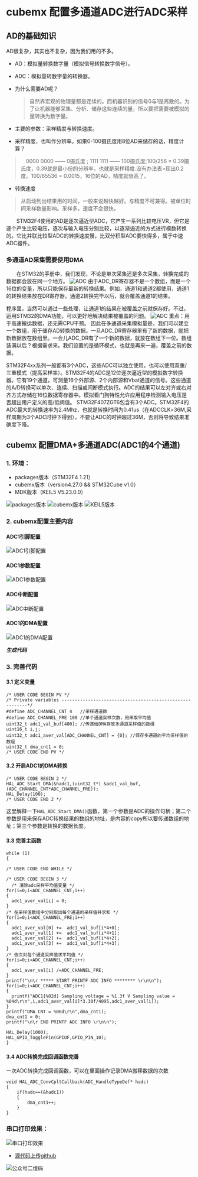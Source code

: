# cubemx 配置多通道ADC进行ADC采样
## AD的基础知识
AD很复杂，其实也不复杂，因为我们用的不多。
- AD：模拟量转换数字量（模拟信号转换数字信号）。
- ADC：模拟量转数字量的转换器。
- 为什么需要AD呢？
  > 自然界宏观的物理量都是连续的。而机器识别的信号0与1是离散的。为了让机器能够采集、分析、储存这些连续的量，所以要把需要被模拟的量转换为数字量。

- 主要的参数：采样精度与转换速度。
- 采样精度，也叫作分辨率。如果0-100摄氏度用8位AD来储存的话，精度计算？
> 0000 0000 —— 0摄氏度 ;  1111 1111 —— 100摄氏度;100/256 = 0.39摄氏度，0.39就是最小份的分辨率，也就是采样精度.没有办法表>现出0.2度。100/65536 = 0.0015，16位的AD，精度就很高了。

- 转换速度
>从启动到出结果用的时间，一般来说越快越好。与精度不可兼得。被单位时间采样数量影响。采样多，速度不会很快。

  STM32F4使用的AD是逐次逼近型ADC，它产生一系列比较电压VR，但它是逐个产生比较电压，逐次与输入电压分别比较，以逐渐逼近的方式进行模数转换的。它比并联比较型ADC的转换速度慢，比双分积型ADC要快得多，属于中速ADC器件。
###  多通道AD采集需要使用DMA
  在STM32的手册中，我们发现，不论是单次采集还是多次采集，转换完成的数据都会放在同一个地方。
![ADC](https://github.com/sangeren1002/Notes/blob/master/cubemx/image/ADC/cubemx_adc_1.png?raw=true)
由于ADC_DR寄存器不是一个数组，而是一个16位的变量，所以只能保存最新的转换结果。例如，通道1和通道2都使用，通道1的转换结果放在DR寄存器。通道2转换完毕以后，就会覆盖通道1的结果。

程序里，当然可以通过一些处理，让通道1的结果在被覆盖之前就保存好。不过，运用STM32的DMA功能，可以更好地解决结果被覆盖的问题。
![ADC](https://github.com/sangeren1002/Notes/blob/master/cubemx/image/ADC/cubemx_adc_2.png?raw=true)
重点：用于高速搬运数据，还无需CPU干预。 因此在多通道采集模拟量是，我们可以建立一个数组，用于储存AD转换的数据。一旦ADC_DR寄存器里有了新的数据，就把新数据放在数组里。一会儿ADC_DR有了一个新的数据，就放在数组下一位。数组装满以后？根据需求来。我们设置的是循环模式，也就是再来一遍，覆盖之前的数据。

STM32F4xx系列一般都有3个ADC，这些ADC可以独立使用，也可以使用双重/三重模式（提高采样率）。STM32F4的ADC是12位逐次逼近型的模拟数字转换器。它有19个通道，可测量16个外部源、2个内部源和Vbat通道的信号。这些通道的A/D转换可以单次、连续、扫描或间断模式执行。ADC的结果可以左对齐或右对齐方式存储在16位数据寄存器中。模拟看门狗特性允许应用程序检测输入电压是否超出用户定义的高/低阀值。
STM32F407ZGT6包含有3个ADC。STM32F4的ADC最大的转换速率为2.4Mhz，也就是转换时间为0.41us（在ADCCLK=36M,采样周期为3个ADC时钟下得到），不要让ADC的时钟超过36M，否则将导致结果准确度下降。
## cubemx 配置DMA+多通道ADC(ADC1的4个通道)
### 1. 环境：
- packages版本（STM32F4 1.21）
- cubemx版本（version4.27.0 && STM32Cube v1.0）
- MDK版本（KEIL5 V5.23.0.0）

![packages版本](https://github.com/sangeren1002/Notes/blob/master/cubemx/image/I2C/packages.png?raw=true)
![cubemx版本](https://github.com/sangeren1002/Notes/blob/master/cubemx/image/I2C/cubemx_ver.png?raw=true)
![KEIL5版本](https://github.com/sangeren1002/Notes/blob/master/cubemx/image/I2C/MDK%E7%89%88%E6%9C%AC.png?raw=true)
### 2. cubemx配置主要内容
#### ADC1引脚配置
![ADC1引脚配置](https://github.com/sangeren1002/Notes/blob/master/cubemx/image/ADC/cubemx_adc_3.png?raw=true)
#### ADC1参数配置
![ADC1参数配置](https://github.com/sangeren1002/Notes/blob/master/cubemx/image/ADC/cubemx_adc_4.png?raw=true)
#### ADC中断配置
![ADC中断配置](https://github.com/sangeren1002/Notes/blob/master/cubemx/image/ADC/cubemx_adc_5.png?raw=true)
#### ADC1的DMA配置
![ADC1的DMA配置](https://github.com/sangeren1002/Notes/blob/master/cubemx/image/ADC/cubemx_adc_6.png?raw=true)

***生成代码***
### 3. 完善代码
#### 3.1 定义变量
```
/* USER CODE BEGIN PV */
/* Private variables ---------------------------------------------------------*/
#define ADC_CHANNEL_CNT 4 	//采样通道数
#define ADC_CHANNEL_FRE 100	//单个通道采样次数，用来取平均值
uint32_t adc1_val_buf[400]; //传递给DMA存放多通道采样值的数组
uint16_t i,j;
uint32_t adc1_aver_val[ADC_CHANNEL_CNT] = {0}; //保存多通道的平均采样值的数组
uint32_t dma_cnt1 = 0;
/* USER CODE END PV */
```
#### 3.2 开启ADC1的DMA转换
```
/* USER CODE BEGIN 2 */
HAL_ADC_Start_DMA(&hadc1,(uint32_t*) &adc1_val_buf, (ADC_CHANNEL_CNT*ADC_CHANNEL_FRE));
HAL_Delay(100);
/* USER CODE END 2 */
```
这里解释一下`HAL_ADC_Start_DMA()`函数，第一个参数是ADC的操作句柄；第二个参数是用来保存ADC转换结果的数组的地址，是内容的copy所以要传递数组的地址；第三个参数是转换的数据长度。
#### 3.3 完善主函数
```
while (1)
{

/* USER CODE END WHILE */

/* USER CODE BEGIN 3 */
  /* 清除adc采样平均值变量 */
for(i=0;i<ADC_CHANNEL_CNT;i++)
{
  adc1_aver_val[i] = 0;
}
/* 在采样值数组中分别取出每个通道的采样值并求和 */
for(i=0;i<ADC_CHANNEL_FRE;i++)
{
  adc1_aver_val[0] +=  adc1_val_buf[i*4+0];
  adc1_aver_val[1] +=  adc1_val_buf[i*4+1];
  adc1_aver_val[2] +=  adc1_val_buf[i*4+2];
  adc1_aver_val[3] +=  adc1_val_buf[i*4+3];
}
/* 依次对每个通道采样值求平均值 */
for(i=0;i<ADC_CHANNEL_CNT;i++)
{
  adc1_aver_val[i] /=ADC_CHANNEL_FRE;
}
printf("\n\r ***** START PRINTF ADC INFO ******** \r\n\n");
for(i=0;i<ADC_CHANNEL_CNT;i++)
{
  printf("ADC1[%02d] Sampling voltage = %1.3f V Sampling value = %04d\r\n",i,adc1_aver_val[i]*3.30f/4095,adc1_aver_val[i]);
}
printf("DMA CNT = %06d\r\n",dma_cnt1);
dma_cnt1 = 0;
printf("\n\r END PRINTF ADC INFO \r\n\n");

HAL_Delay(1000);
HAL_GPIO_TogglePin(GPIOF,GPIO_PIN_10);  
}
```
#### 3.4 ADC转换完成回调函数完善
一次ADC转换完成回调函数，可以在里面操作记录DMA搬移数据的次数
```
void HAL_ADC_ConvCpltCallback(ADC_HandleTypeDef* hadc)
{
	if(hadc==(&hadc1))
	{
		dma_cnt1++;
	}   
}
```
### 串口打印效果：
![串口打印效果](https://github.com/sangeren1002/Notes/blob/master/cubemx/image/ADC/cubemx_adc_printf.png?raw=true)
- [源代码上传github](https://github.com/sangeren1002/Notes/blob/master/cubemx/code/cubemx_Multiple_adc.zip)


![公众号二维码](https://github.com/sangeren1002/Notes/blob/master/cubemx/image/I2C/gzh_ewm.jpg?raw=true)
